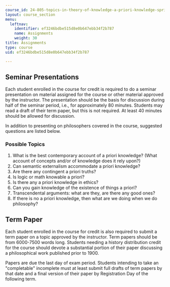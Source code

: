```yaml
---
course_id: 24-805-topics-in-theory-of-knowledge-a-priori-knowledge-spring-2005
layout: course_section
menu:
  leftnav:
    identifier: ef3246bdbe515d8e0b647ebb34f2b787
    name: Assignments
    weight: 30
title: Assignments
type: course
uid: ef3246bdbe515d8e0b647ebb34f2b787

---
```


Seminar Presentations
---------------------

Each student enrolled in the course for credit is required to do a seminar presentation on material assigned for the course or other material approved by the instructor. The presentation should be the basis for discussion during half of the seminar period, i.e., for approximately 80 minutes. Students may read a draft of their term paper, but this is not required. At least 40 minutes should be allowed for discussion.

In addition to presenting on philosophers covered in the course, suggested questions are listed below.

### Possible Topics

1.  What is the best contemporary account of a priori knowledge? (What account of concepts and/or of knowledge does it rely upon?)
2.  Can semantic externalism accommodate a priori knowledge?
3.  Are there any contingent a priori truths?
4.  Is logic or math knowable a priori?
5.  Is there any a priori knowledge in ethics?
6.  Can you gain knowledge of the existence of things a priori?
7.  Transcendental arguments: what are they, are there any good ones?
8.  If there is no a priori knowledge, then what are we doing when we do philosophy?

Term Paper
----------

Each student enrolled in the course for credit is also required to submit a term paper on a topic approved by the instructor. Term papers should be from 6000-7500 words long. Students needing a history distribution credit for the course should devote a substantial portion of their paper discussing a philosophical work published prior to 1900.

Papers are due the last day of exam period. Students intending to take an "completable" incomplete must at least submit full drafts of term papers by that date and a final version of their paper by Registration Day of the following term.